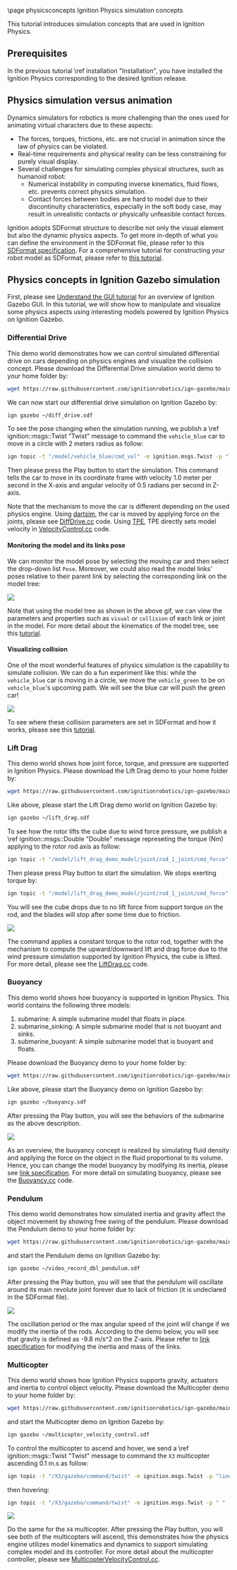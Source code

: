\page physicsconcepts Ignition Physics simulation concepts

This tutorial introduces simulation concepts that are used in Ignition Physics.

## Prerequisites

In the previous tutorial \ref installation "Installation", you have installed
the Ignition Physics corresponding to the desired Ignition release.

## Physics simulation versus animation

Dynamics simulators for robotics is more challenging than the ones used for
animating virtual characters due to these aspects:
- The forces, torques, frictions, etc. are not crucial in animation since the
law of physics can be violated.
- Real-time requirements and physical reality can be less constraining for
purely visual display.
- Several challenges for simulating complex physical structures, such as
humanoid robot:
  - Numerical instability in computing inverse kinematics, fluid flows, etc.
    prevents correct physics simulation.
  - Contact forces between bodies are hard to model due to their discontinuity
    characteristics, especially in the soft body case, may result in unrealistic
    contacts or physically unfeasible contact forces.

Ignition adopts SDFormat structure to describe not only the visual element but
also the dynamic physics aspects. To get more in-depth of what you can define
the environment in the SDFormat file, please refer to this
[SDFormat specification](http://sdformat.org/spec?ver=1.7&elem=sdf).
For a comprehensive tutorial for constructing your robot model as SDFormat,
please refer to [this tutorial](https://ignitionrobotics.org/docs/dome/building_robot).


## Physics concepts in Ignition Gazebo simulation

First, please see [Understand the GUI tutorial](https://ignitionrobotics.org/docs/dome/gui)
for an overview of Ignition Gazebo GUI. In this tutorial, we will show how to
manipulate and visualize some physics aspects using interesting
models powered by Ignition Physics on Ignition Gazebo.

### Differential Drive

This demo world demonstrates how we can control simulated differential drive on
cars depending on physics engines and visualize the collision concept. Please
download the Differential Drive simulation world demo to your home folder by:

```bash
wget https://raw.githubusercontent.com/ignitionrobotics/ign-gazebo/main/examples/worlds/diff_drive.sdf -P ~
```

We can now start our differential drive simulation on Ignition Gazebo by:

```bash
ign gazebo ~/diff_drive.sdf
```

To see the pose changing when the simulation running, we publish a
\ref ignition::msgs::Twist "Twist" message to command the `vehicle_blue` car to
move in a circle with 2 meters radius as follow:

```bash
ign topic -t "/model/vehicle_blue/cmd_vel" -m ignition.msgs.Twist -p "linear: {x: 1.0}, angular: {z: 0.5}"
```

Then please press the Play button to start the simulation.
This command tells the car to move in its coordinate frame with velocity
1.0 meter per second in the X-axis and angular velocity of 0.5 radians per
second in Z-axis.

Note that the mechanism to move the car is different depending on the used physics
engine. Using [dartsim](https://github.com/ignitionrobotics/ign-physics/tree/main/dartsim),
the car is moved by applying force on the joints, please see [DiffDrive.cc](https://github.com/ignitionrobotics/ign-gazebo/blob/main/src/systems/diff_drive/DiffDrive.cc#L333) code.
Using [TPE](https://github.com/ignitionrobotics/ign-physics/tree/main/tpe),
TPE directly sets model velocity in [VelocityControl.cc](https://github.com/ignitionrobotics/ign-gazebo/blob/main/src/systems/velocity_control/VelocityControl.cc#L117) code.

#### Monitoring the model and its links pose

We can monitor the model pose by selecting the moving car and then
select the drop-down list `Pose`. Moreover, we could also read the model
links' poses relative to their parent link by selecting the
corresponding link on the model tree:

<img src="https://user-images.githubusercontent.com/18066876/97189395-d45ef380-17a4-11eb-9c29-cf33b5b184c4.gif"/>

Note that using the model tree as shown in the above gif, we can view the
parameters and properties such as `visual` or `collision` of each link or joint
in the model. For more detail about the kinematics of the model tree, see this
[tutorial](http://sdformat.org/tutorials?tut=spec_model_kinematics&cat=specification&).

#### Visualizing collision

One of the most wonderful features of physics simulation is the capability to
simulate collision. We can do a fun experiment like this: while the `vehicle_blue`
car is moving in a circle, we move the `vehicle_green` to be on `vehicle_blue`'s
upcoming path. We will see the blue car will push the green car!

<img src="https://user-images.githubusercontent.com/18066876/97190565-28b6a300-17a6-11eb-9ed5-0d6d50c15ad4.gif"/>

To see where these collision parameters are set in SDFormat and how it works,
please see this [tutorial](http://sdformat.org/tutorials?tut=spec_shapes&cat=specification&).

### Lift Drag

This demo world shows how joint force, torque, and pressure are supported in
Ignition Physics. Please download the Lift Drag demo to your home folder by:

```bash
wget https://raw.githubusercontent.com/ignitionrobotics/ign-gazebo/main/examples/worlds/lift_drag.sdf -P ~
```

Like above, please start the Lift Drag demo world on Ignition Gazebo by:

```bash
ign gazebo ~/lift_drag.sdf
```

To see how the rotor lifts the cube due to wind force pressure, we publish a
\ref ignition::msgs::Double "Double" message represeting the torque (Nm) applying to
the rotor rod axis as follow:

```bash
ign topic -t "/model/lift_drag_demo_model/joint/rod_1_joint/cmd_force" -m ignition.msgs.Double  -p "data: 0.7"
```

Then please press Play button to start the simulation. We stops exerting torque by:

```bash
ign topic -t "/model/lift_drag_demo_model/joint/rod_1_joint/cmd_force" -m ignition.msgs.Double  -p "data: 0.0"
```

You will see the cube drops due to no lift force from support torque on the rod,
and the blades will stop after some time due to friction.

<img src="https://user-images.githubusercontent.com/18066876/99107715-8d675f80-25e6-11eb-91f3-90f83bbc93e9.gif"/>

The command applies a constant torque to the rotor rod, together with
the mechanism to compute the upward/downward lift and drag force due to the
wind pressure simulation supported by Ignition Physics, the cube is lifted.
For more detail, please see the [LiftDrag.cc](https://github.com/ignitionrobotics/ign-gazebo/blob/main/src/systems/lift_drag/LiftDrag.cc)
code.

### Buoyancy

This demo world shows how buoyancy is supported in Ignition Physics. This world
contains the following three models:

  1. submarine: A simple submarine model that floats in place.
  2. submarine_sinking: A simple submarine model that is not buoyant and sinks.
  3. submarine_buoyant: A simple submarine model that is buoyant and floats.

Please download the Buoyancy demo to your home folder by:

```bash
wget https://raw.githubusercontent.com/ignitionrobotics/ign-gazebo/main/examples/worlds/buoyancy.sdf -P ~
```

Like above, please start the Buoyancy demo on Ignition Gazebo by:

```bash
ign gazebo ~/buoyancy.sdf
```

After pressing the Play button, you will see the behaviors of the submarine as
the above description.

<img src="https://user-images.githubusercontent.com/18066876/99107675-7c1e5300-25e6-11eb-9b6c-2745c894c1ba.gif"/>

As an overview, the buoyancy concept is realized by
simulating fluid density and applying the force on the object in the fluid
proportional to its volume. Hence, you can change the model buoyancy by modifying its
inertia, please see [link specification](http://sdformat.org/spec?ver=1.7&elem=link).
For more detail on simulating buoyancy, please see the
[Buoyancy.cc](https://github.com/ignitionrobotics/ign-gazebo/blob/main/src/systems/buoyancy/Buoyancy.cc)
code.

### Pendulum

This demo world demonstrates how simulated inertia and gravity affect the object
movement by showing free swing of the pendulum. Please download the
Pendulum demo to your home folder by:

```bash
wget https://raw.githubusercontent.com/ignitionrobotics/ign-gazebo/main/examples/worlds/video_record_dbl_pendulum.sdf -P ~
```

and start the Pendulum demo on Ignition Gazebo by:

```bash
ign gazebo ~/video_record_dbl_pendulum.sdf
```

After pressing the Play button, you will see that the pendulum will oscillate around
its main revolute joint forever due to lack of friction (it is undeclared in the
SDFormat file).

<img src="https://user-images.githubusercontent.com/18066876/99107609-69a41980-25e6-11eb-8792-7c348e07b4c0.gif"/>

The oscillation period or the max angular speed of the joint
will change if we modify the inertia of the rods. According to the demo below,
you will see that gravity is defined as -9.8 m/s^2 on the Z-axis. Please refer to
[link specification](http://sdformat.org/spec?ver=1.7&elem=link) for modifying
the inertia and mass of the links.

### Multicopter

This demo world shows how Ignition Physics supports gravity, actuators and
inertia to control object velocity.
Please download the Multicopter demo to your home folder by:

```bash
wget https://raw.githubusercontent.com/ignitionrobotics/ign-gazebo/main/examples/worlds/multicopter_velocity_control.sdf -P ~
```

and start the Multicopter demo on Ignition Gazebo by:

```bash
ign gazebo ~/multicopter_velocity_control.sdf
```

To control the multicopter to ascend and hover, we send a
\ref ignition::msgs::Twist "Twist" message to command the `X3` multicopter
ascending 0.1 m.s as follow:

```bash
ign topic -t "/X3/gazebo/command/twist" -m ignition.msgs.Twist -p "linear: {x:0 y: 0 z: 0.1} angular {z: 0}"
```

then hovering:

```bash
ign topic -t "/X3/gazebo/command/twist" -m ignition.msgs.Twist -p " "
```

<img src="https://user-images.githubusercontent.com/18066876/99107458-2f3a7c80-25e6-11eb-8cff-40fbc1036d1f.gif"/>

Do the same for the `X4` multicopter. After pressing the Play button, you will see
both of the multicopters will ascend, this demonstrates how the physics engine
utilizes model kinematics and dynamics to support simulating complex model and
its controller. For more detail about the multicopter controller, please see
[MulticopterVelocityControl.cc](https://github.com/ignitionrobotics/ign-gazebo/blob/main/src/systems/multicopter_control/MulticopterVelocityControl.cc).
